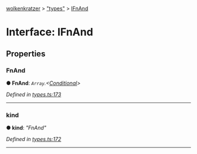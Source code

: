 [wolkenkratzer](../README.md) > ["types"](../modules/_types_.md) > [IFnAnd](../interfaces/_types_.ifnand.md)



# Interface: IFnAnd


## Properties
<a id="fnand"></a>

###  FnAnd

**●  FnAnd**:  *`Array`.<[Conditional](../modules/_types_.md#conditional)>* 

*Defined in [types.ts:173](https://github.com/arminhammer/wolkenkratzer/blob/77659cc/src/types.ts#L173)*





___

<a id="kind"></a>

###  kind

**●  kind**:  *"FnAnd"* 

*Defined in [types.ts:172](https://github.com/arminhammer/wolkenkratzer/blob/77659cc/src/types.ts#L172)*





___



